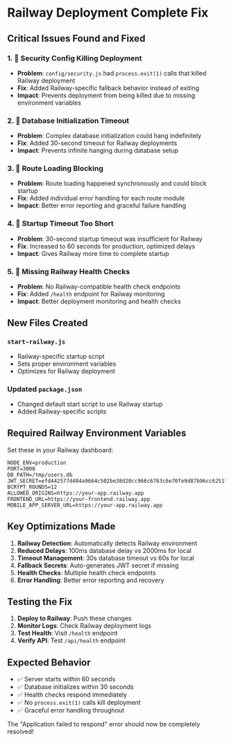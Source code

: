 # Railway Deployment Complete Fix

## Critical Issues Found and Fixed

### 1. 🚨 Security Config Killing Deployment
- **Problem**: `config/security.js` had `process.exit(1)` calls that killed Railway deployment
- **Fix**: Added Railway-specific fallback behavior instead of exiting
- **Impact**: Prevents deployment from being killed due to missing environment variables

### 2. 🚨 Database Initialization Timeout
- **Problem**: Complex database initialization could hang indefinitely
- **Fix**: Added 30-second timeout for Railway deployments
- **Impact**: Prevents infinite hanging during database setup

### 3. 🚨 Route Loading Blocking
- **Problem**: Route loading happened synchronously and could block startup
- **Fix**: Added individual error handling for each route module
- **Impact**: Better error reporting and graceful failure handling

### 4. 🚨 Startup Timeout Too Short
- **Problem**: 30-second startup timeout was insufficient for Railway
- **Fix**: Increased to 60 seconds for production, optimized delays
- **Impact**: Gives Railway more time to complete startup

### 5. 🚨 Missing Railway Health Checks
- **Problem**: No Railway-compatible health check endpoints
- **Fix**: Added `/health` endpoint for Railway monitoring
- **Impact**: Better deployment monitoring and health checks

## New Files Created

### `start-railway.js`
- Railway-specific startup script
- Sets proper environment variables
- Optimizes for Railway deployment

### Updated `package.json`
- Changed default start script to use Railway startup
- Added Railway-specific scripts

## Required Railway Environment Variables

Set these in your Railway dashboard:

```
NODE_ENV=production
PORT=3000
DB_PATH=/tmp/users.db
JWT_SECRET=efd442577d404a9664c502be38d20cc966c6763c6e70fe9d87b96cc6251fe240787948b93e761ad2fa386e318c158111b3bfad34dbdc90e2c3a8aae7a5dfabb2
BCRYPT_ROUNDS=12
ALLOWED_ORIGINS=https://your-app.railway.app
FRONTEND_URL=https://your-frontend.railway.app
MOBILE_APP_SERVER_URL=https://your-app.railway.app
```

## Key Optimizations Made

1. **Railway Detection**: Automatically detects Railway environment
2. **Reduced Delays**: 100ms database delay vs 2000ms for local
3. **Timeout Management**: 30s database timeout vs 60s for local
4. **Fallback Secrets**: Auto-generates JWT secret if missing
5. **Health Checks**: Multiple health check endpoints
6. **Error Handling**: Better error reporting and recovery

## Testing the Fix

1. **Deploy to Railway**: Push these changes
2. **Monitor Logs**: Check Railway deployment logs
3. **Test Health**: Visit `/health` endpoint
4. **Verify API**: Test `/api/health` endpoint

## Expected Behavior

- ✅ Server starts within 60 seconds
- ✅ Database initializes within 30 seconds
- ✅ Health checks respond immediately
- ✅ No `process.exit(1)` calls kill deployment
- ✅ Graceful error handling throughout

The "Application failed to respond" error should now be completely resolved!